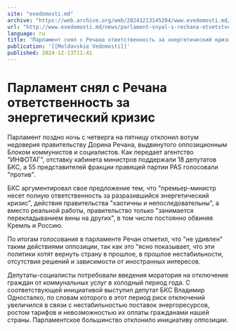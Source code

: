 ```yaml
---
site: "evedomosti.md"
archive: "https://web.archive.org/web/20241213145204/www.evedomosti.md/news/parlament-snyal-s-rechana-otvetstvennost-za-energeticheskij"
url: "http://www.evedomosti.md/news/parlament-snyal-s-rechana-otvetstvennost-za-energeticheskij"
language: ru
title: "Парламент снял с Речана ответственность за энергетический кризис"
publication: '[[Moldavskie Vedomosti]]'
published: 2024-12-13T11:41
---
```


# Парламент снял с Речана ответственность за энергетический кризис

Парламент поздно ночь с четверга на пятницу отклонил вотум недоверия правительству Дорина Речана, выдвинутого оппозиционным Блоком коммунистов и социалистов. Как передает агентство "ИНФОТАГ", отставку кабинета министров поддержали 18 депутатов БКС, а 55 представителей фракции правящей партии PAS голосовали "против".

БКС аргументировал свое предложение тем, что "премьер-министр несет полную ответственность за разразившийся энергетический кризис", действия правительства "хаотичны и непоследовательны", а вместо реальной работы, правительство только "занимается перекладыванием вины на других", в том числе постоянно обвиняя Кремль и Россию.

По итогам голосования в парламенте Речан отметил, что "не удивлен" таким действиями оппозиции, так как это "ясно показывает, что эти политики хотят вернуть страну в прошлое, в прошлое нестабильности, отсутствия решений и зависимости от иностранных интересов.

Депутаты-социалисты потребовали введения моратория на отключение граждан от коммунальных услуг в холодный период года. С соответствующей инициативой выступил депутат БКС Владимир Односталко, по словам которого в этот период риск отключений увеличился в связи с нестабильностью поставок энергоресурсов, ростом тарифов и невозможностью их оплаты гражданами нашей страны. Парламентское большинство отклонило инициативу оппозиции.
